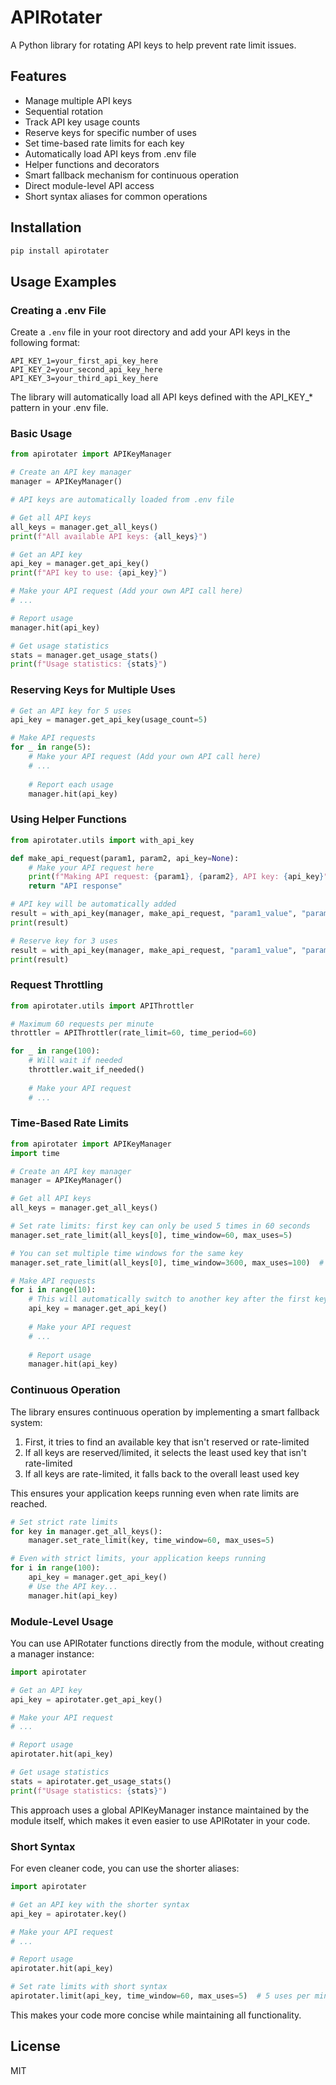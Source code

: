 # APIRotater

A Python library for rotating API keys to help prevent rate limit issues.

## Features

- Manage multiple API keys
- Sequential rotation
- Track API key usage counts
- Reserve keys for specific number of uses
- Set time-based rate limits for each key
- Automatically load API keys from .env file
- Helper functions and decorators
- Smart fallback mechanism for continuous operation
- Direct module-level API access
- Short syntax aliases for common operations

## Installation

```bash
pip install apirotater
```

## Usage Examples

### Creating a .env File

Create a `.env` file in your root directory and add your API keys in the following format:

```
API_KEY_1=your_first_api_key_here
API_KEY_2=your_second_api_key_here
API_KEY_3=your_third_api_key_here
```

The library will automatically load all API keys defined with the API_KEY_* pattern in your .env file.

### Basic Usage

```python
from apirotater import APIKeyManager

# Create an API key manager
manager = APIKeyManager()

# API keys are automatically loaded from .env file

# Get all API keys
all_keys = manager.get_all_keys()
print(f"All available API keys: {all_keys}")

# Get an API key
api_key = manager.get_api_key()
print(f"API key to use: {api_key}")

# Make your API request (Add your own API call here)
# ...

# Report usage
manager.hit(api_key)

# Get usage statistics
stats = manager.get_usage_stats()
print(f"Usage statistics: {stats}")
```

### Reserving Keys for Multiple Uses

```python
# Get an API key for 5 uses
api_key = manager.get_api_key(usage_count=5)

# Make API requests
for _ in range(5):
    # Make your API request (Add your own API call here)
    # ...
    
    # Report each usage
    manager.hit(api_key)
```

### Using Helper Functions

```python
from apirotater.utils import with_api_key

def make_api_request(param1, param2, api_key=None):
    # Make your API request here
    print(f"Making API request: {param1}, {param2}, API key: {api_key}")
    return "API response"

# API key will be automatically added
result = with_api_key(manager, make_api_request, "param1_value", "param2_value")
print(result)

# Reserve key for 3 uses
result = with_api_key(manager, make_api_request, "param1_value", "param2_value", usage_count=3)
print(result)
```

### Request Throttling

```python
from apirotater.utils import APIThrottler

# Maximum 60 requests per minute
throttler = APIThrottler(rate_limit=60, time_period=60)

for _ in range(100):
    # Will wait if needed
    throttler.wait_if_needed()
    
    # Make your API request
    # ...
```

### Time-Based Rate Limits

```python
from apirotater import APIKeyManager
import time

# Create an API key manager
manager = APIKeyManager()

# Get all API keys
all_keys = manager.get_all_keys()

# Set rate limits: first key can only be used 5 times in 60 seconds
manager.set_rate_limit(all_keys[0], time_window=60, max_uses=5)

# You can set multiple time windows for the same key
manager.set_rate_limit(all_keys[0], time_window=3600, max_uses=100)  # 100 times per hour

# Make API requests
for i in range(10):
    # This will automatically switch to another key after the first key hits its limit
    api_key = manager.get_api_key()
    
    # Make your API request
    # ...
    
    # Report usage
    manager.hit(api_key)
```

### Continuous Operation

The library ensures continuous operation by implementing a smart fallback system:

1. First, it tries to find an available key that isn't reserved or rate-limited
2. If all keys are reserved/limited, it selects the least used key that isn't rate-limited
3. If all keys are rate-limited, it falls back to the overall least used key

This ensures your application keeps running even when rate limits are reached.

```python
# Set strict rate limits
for key in manager.get_all_keys():
    manager.set_rate_limit(key, time_window=60, max_uses=5)

# Even with strict limits, your application keeps running
for i in range(100):
    api_key = manager.get_api_key()
    # Use the API key...
    manager.hit(api_key)
```

### Module-Level Usage

You can use APIRotater functions directly from the module, without creating a manager instance:

```python
import apirotater

# Get an API key
api_key = apirotater.get_api_key()

# Make your API request
# ...

# Report usage
apirotater.hit(api_key)

# Get usage statistics
stats = apirotater.get_usage_stats()
print(f"Usage statistics: {stats}")
```

This approach uses a global APIKeyManager instance maintained by the module itself, which makes it even easier to use APIRotater in your code.

### Short Syntax

For even cleaner code, you can use the shorter aliases:

```python
import apirotater

# Get an API key with the shorter syntax
api_key = apirotater.key()

# Make your API request
# ...

# Report usage
apirotater.hit(api_key)

# Set rate limits with short syntax
apirotater.limit(api_key, time_window=60, max_uses=5)  # 5 uses per minute
```

This makes your code more concise while maintaining all functionality.

## License

MIT 
